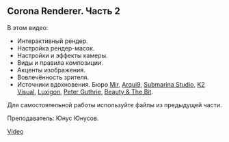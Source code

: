 ## Corona Renderer. Часть 2

В этом видео:

- Интерактивный рендер.
- Настройка рендер-масок.
- Настройки и эффекты камеры.
- Виды и правила композиции.
- Акценты изображения.
- Вовлечённость зрителя.
- Источники вдохновения. Бюро [Mir](https://www.mir.no/), [Arqui9](https://www.arqui9.com/), [Submarina Studio](https://www.behance.net/submarina_studio), [K2 Visual](https://k2visual.com/), [Luxigon](https://www.luxigon.com/), [Peter Guthrie](http://www.peterguthrie.net/), [Beauty & The Bit](https://www.beautyandthebit.com/).

Для самостоятельной работы используйте файлы из предыдущей части.

Преподаватель: Юнус Юнусов.

[Video](https://player.softculture.cc/embed/online/AVZ/AVZ_2.7.04_L2-2_Corona_Render_P2)
